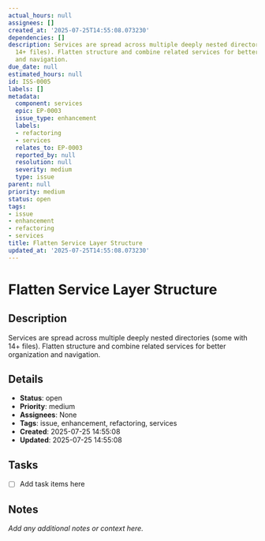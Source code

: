 ```yaml
---
actual_hours: null
assignees: []
created_at: '2025-07-25T14:55:08.073230'
dependencies: []
description: Services are spread across multiple deeply nested directories (some with
  14+ files). Flatten structure and combine related services for better organization
  and navigation.
due_date: null
estimated_hours: null
id: ISS-0005
labels: []
metadata:
  component: services
  epic: EP-0003
  issue_type: enhancement
  labels:
  - refactoring
  - services
  relates_to: EP-0003
  reported_by: null
  resolution: null
  severity: medium
  type: issue
parent: null
priority: medium
status: open
tags:
- issue
- enhancement
- refactoring
- services
title: Flatten Service Layer Structure
updated_at: '2025-07-25T14:55:08.073230'
---
```


# Flatten Service Layer Structure

## Description
Services are spread across multiple deeply nested directories (some with 14+ files). Flatten structure and combine related services for better organization and navigation.

## Details
- **Status**: open
- **Priority**: medium
- **Assignees**: None
- **Tags**: issue, enhancement, refactoring, services
- **Created**: 2025-07-25 14:55:08
- **Updated**: 2025-07-25 14:55:08

## Tasks
- [ ] Add task items here

## Notes
_Add any additional notes or context here._
